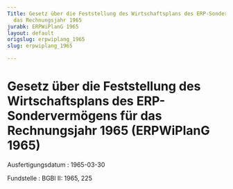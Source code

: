 ```yaml
---
Title: Gesetz über die Feststellung des Wirtschaftsplans des ERP-Sondervermögens für
  das Rechnungsjahr 1965
jurabk: ERPWiPlanG 1965
layout: default
origslug: erpwiplang_1965
slug: erpwiplang_1965

---
```


# Gesetz über die Feststellung des Wirtschaftsplans des ERP-Sondervermögens für das Rechnungsjahr 1965 (ERPWiPlanG 1965)

Ausfertigungsdatum
:   1965-03-30

Fundstelle
:   BGBl II: 1965, 225

